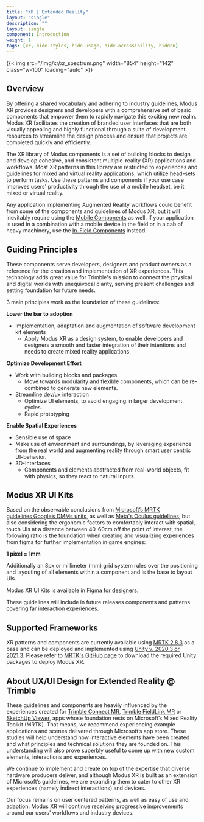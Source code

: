 ```yaml
---
title: "XR | Extended Reality"
layout: "single"
description: ""
layout: single
component: Introduction
weight: 1
tags: [xr, hide-styles, hide-usage, hide-accessibility, hidden]
---
```


<style>
header .nav-item {
  display: none !important;
}
article .nav-tabs {
  display: none !important;
  opacity: 0;
}
</style>

{{< img src="/img/xr/xr_spectrum.png" width="854" height="142" class="w-100" loading="auto" >}}

## Overview

By offering a shared vocabulary and adhering to industry guidelines, Modus XR provides designers and developers with a comprehensive set of basic components that empower them to rapidly navigate this exciting new realm. Modus XR facilitates the creation of branded user interfaces that are both visually appealing and highly functional through a suite of development resources to streamline the design process and ensure that projects are completed quickly and efficiently.

The XR library of Modus components is a set of building blocks to design and develop cohesive, and consistent multiple-reality (XR) applications and workflows. Most XR patterns in this library are restricted to experiences and guidelines for mixed and virtual reality applications, which utilize head-sets to perform tasks. Use these patterns and components if your use case improves users' productivity through the use of a mobile headset, be it mixed or virtual reality.

Any application implementing Augmented Reality workflows could benefit from some of the components and guidelines of Modus XR, but it will inevitably require using the [Mobile Components](/components/mobile/) as well. If your application is used in a combination with a mobile device in the field or in a cab of heavy machinery, use the [In-Field Components](/components/in-field/) instead.

## Guiding Principles

These components serve developers, designers and product owners as a reference for the creation and implementation of XR experiences. This technology adds great value for Trimble's mission to connect the physical and digital worlds with unequivocal clarity, serving present challenges and setting foundation for future needs.

3 main principles work as the foundation of these guidelines:

**Lower the bar to adoption**

- Implementation, adaptation and augmentation of software development kit elements
  - Apply Modus XR as a design system, to enable developers and designers a smooth and faster integration of their intentions and needs to create mixed reality applications.

**Optimize Development Effort**

- Work with building blocks and packages.
  - Move towards modularity and flexible components, which can be re-combined to generate new elements.
- Streamline dev/ux interaction
  - Optimize UI elements, to avoid engaging in larger development cycles.
  - Rapid prototyping

**Enable Spatial Experiences**

- Sensible use of space
- Make use of environment and surroundings, by leveraging experience from the real world and augmenting reality through smart user centric UI-behavior.
- 3D-Interfaces
  - Components and elements abstracted from real-world objects, fit with physics, so they react to natural inputs.

## Modus XR UI Kits

Based on the observable conclusions from [Microsoft’s MRTK guidelines](https://learn.microsoft.com/en-gb/windows/mixed-reality/mrtk-unity/mrtk2/?view=mrtkunity-2022-05#ux-building-blocks),[Google’s DMMs units](https://www.ryanhinojosa.com/2018/01/08/device-independent/), as well as [Meta's Oculus guidelines](https://developer.oculus.com/resources/bp-vision/), but also considering the ergonomic factors to comfortably interact with spatial, touch UIs at a distance between 40-60cm off the point of interest, the following ratio is the foundation when creating and visualizing experiences from figma for further implementation in game engines:

**1 pixel = 1mm**

Additionally an 8px or millimeter (mm) grid system rules over the positioning and layouting of all elements within a component and is the base to layout UIs.

Modus XR UI Kits is available in [Figma for designers](/designers/).

These guidelines will include in future releases components and patterns covering far interaction experiences.

## Supported Frameworks

XR patterns and components are currently available using [MRTK 2.8.3](https://learn.microsoft.com/en-us/windows/mixed-reality/mrtk-unity/mrtk2/?view=mrtkunity-2022-05) as a base and can be deployed and implemented using [Unity v. 2020.3 or 2021.3](https://unity.com/download). Please refer to [MRTK's GitHub page](https://github.com/Microsoft/MixedRealityToolkit-Unity/releases) to download the required Unity packages to deploy Modus XR.

## About UX/UI Design for Extended Reality @ Trimble

These guidelines and components are heavily influenced by the experiences created for [Trimble Connect MR](https://fieldtech.trimble.com/en/product/trimble-connect-mr), [Trimble FieldLink MR](https://fieldtech.trimble.com/product/trimble-fieldlink-mr) or [SketchUp Viewer](https://help.sketchup.com/en/sketchup-viewer/sketchup-viewer-hololens), apps whose foundation rests on Microsoft’s Mixed Reality Toolkit (MRTK). That means, we recommend experiencing example applications and scenes delivered through Microsoft’s app store. These studies will help understand how interactive elements have been created and what principles and technical solutions they are founded on. This understanding will also prove superbly useful to come up with new custom elements, interactions and experiences.

We continue to implement and create on top of the expertise that diverse hardware producers deliver, and although Modus XR is built as an extension of Microsoft’s guidelines, we are expanding them to cater to other XR experiences (namely indirect interactions) and devices.

Our focus remains on user centered patterns, as well as easy of use and adaption. Modus XR will continue receiving progressive improvements around our users’ workflows and industry devices.

